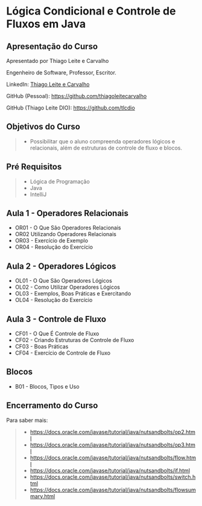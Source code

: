 # Lógica Condicional e Controle de Fluxos em Java

## Apresentação do Curso

Apresentado por Thiago Leite e Carvalho

Engenheiro de Software, Professor, Escritor.

LinkedIn: <a href="https://www.linkedin.com/in/thiago-leite-e-carvalho-1b337b127/" target="_blank">Thiago Leite e Carvalho</a>

GitHub (Pessoal): <a href="https://github.com/thiagoleitecarvalho" target="_blank">https://github.com/thiagoleitecarvalho</a>

GitHub (Thiago Leite DIO): <a href="https://github.com/tlcdio" target="_blank">https://github.com/tlcdio</a>

## Objetivos do Curso

> - Possibilitar que o aluno compreenda operadores lógicos e relacionais, além de estruturas de controle de fluxo e blocos.

## Pré Requisitos

> - Lógica de Programação
> - Java
> - IntelliJ

## Aula 1 - Operadores Relacionais

- OR01 - O Que São Operadores Relacionais
- OR02 Utilizando Operadores Relacionais
- OR03 - Exercício de Exemplo
- OR04 - Resolução do Exercício

## Aula 2 - Operadores Lógicos

- OL01 - O Que São Operadores Lógicos
- OL02 - Como Utilizar Operadores Lógicos
- OL03 - Exemplos, Boas Práticas e Exercitando
- OL04 - Resolução do Exercício

## Aula 3 - Controle de Fluxo

- CF01 - O Que É Controle de Fluxo
- CF02 - Criando Estruturas de Controle de Fluxo
- CF03 - Boas Práticas
- CF04 - Exercício de Controle de Fluxo

## Blocos

- B01 - Blocos, Tipos e Uso

## Encerramento do Curso

Para saber mais:

> - https://docs.oracle.com/javase/tutorial/java/nutsandbolts/op2.html
> - https://docs.oracle.com/javase/tutorial/java/nutsandbolts/op3.html
> - https://docs.oracle.com/javase/tutorial/java/nutsandbolts/flow.html
> - https://docs.oracle.com/javase/tutorial/java/nutsandbolts/if.html
> - https://docs.oracle.com/javase/tutorial/java/nutsandbolts/switch.html
> - https://docs.oracle.com/javase/tutorial/java/nutsandbolts/flowsummary.html